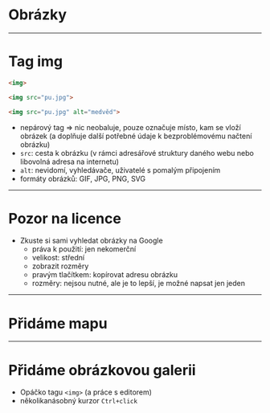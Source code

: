 <!-- .slide: data-state="c-slide-inter" -->

# Obrázky

---

# Tag img

```html
<img>
```
<!-- .element: class="c-text-lg fragment fade-out" contenteditable="true" -->

```html
<img src="pu.jpg">
```
<!-- .element: class="c-text-lg fragment fade-out current-visible" contenteditable="true" -->

```html
<img src="pu.jpg" alt="medvěd">
```
<!-- .element: class="c-text-md fragment current-visible" contenteditable="true" -->

>>>
* nepárový tag => nic neobaluje, pouze označuje místo, kam se vloží obrázek (a doplňuje další potřebné údaje k bezproblémovému načtení obrázku)
* `src`: cesta k obrázku (v rámci adresářové struktury daného webu nebo libovolná adresa na internetu)
* `alt`: nevidomí, vyhledávače, uživatelé s pomalým připojením
* formáty obrázků: GIF, JPG, PNG, SVG

---

# Pozor na licence

>>>
* Zkuste si sami vyhledat obrázky na Google
	* práva k použití: jen nekomerční
	* velikost: střední
	* zobrazit rozměry
	* pravým tlačítkem: kopírovat adresu obrázku
	* rozměry: nejsou nutné, ale je to lepší, je možné napsat jen jeden



---

<!-- .slide: data-state="c-slide-task" -->

# Přidáme mapu

---

<!-- .slide: data-state="c-slide-task" -->

# Přidáme obrázkovou galerii

>>>
* Opáčko tagu `<img>` (a práce s editorem)
* několikanásobný kurzor `Ctrl+click`

